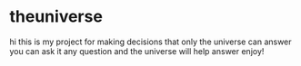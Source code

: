 # theuniverse
hi this is my project for making decisions that only the universe can answer
you can ask it any question and the universe will help answer
enjoy!

